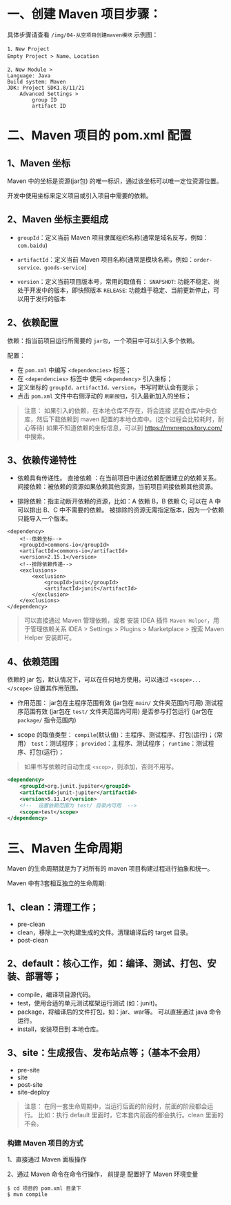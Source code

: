 # 一、创建 Maven 项目步骤：

具体步骤请查看 `/img/04-从空项目创建maven模块` 示例图：

```
1、New Project
Empty Project > Name、Location

2、New Module >
Language: Java
Build system: Maven
JDK: Project SDK1.8/11/21
	Advanced Settings > 
		group ID
		artifact ID
```

# 二、Maven 项目的 pom.xml 配置

## 1、Maven 坐标

Maven 中的坐标是资源(jar包) 的唯一标识，通过该坐标可以唯一定位资源位置。

开发中使用坐标来定义项目或引入项目中需要的依赖。

## 2、Maven 坐标主要组成

* `groupId`：定义当前 Maven 项目隶属组织名称(通常是域名反写，例如：`com.baidu`)

* `artifactId`：定义当前 Maven 项目名称(通常是模块名称，例如：`order-service、goods-service`)

* `version`：定义当前项目版本号，常用的取值有：
    `SNAPSHOT`: 功能不稳定、尚处于开发中的版本，即快照版本 
    `RELEASE`: 功能趋于稳定、当前更新停止，可以用于发行的版本


## 2、依赖配置

依赖：指当前项目运行所需要的 `jar包`，一个项目中可以引入多个依赖。

配置：

* 在 `pom.xml` 中编写 `<dependencies>` 标签； 
* 在 `<dependencies>` 标签中 使用 `<dependency>` 引入坐标； 
* 定义坐标的 `groupId，artifactId，version`，书写时默认会有提示； 
* 点击 `pom.xml` 文件中右侧浮动的 `刷新按钮`，引入最新加入的坐标；

> 注意： 
> 如果引入的依赖，在本地仓库不存在，将会连接 远程仓库/中央仓库，然后下载依赖到 maven 配置的本地仓库中。(这个过程会比较耗时，耐心等待)
> 如果不知道依赖的坐标信息，可以到 https://mvnrepository.com/ 中搜索。

## 3、依赖传递特性

* 依赖具有传递性。
  直接依赖 ：在当前项目中通过依赖配置建立的依赖关系。
  间接依赖：被依赖的资源如果依赖其他资源，当前项目间接依赖其他资源。

* 排除依赖：指主动断开依赖的资源，比如：A 依赖 B，B 依赖 C; 可以在 A 中可以排出 B、C 中不需要的依赖。
被排除的资源无需指定版本，因为一个依赖只能导入一个版本。

```shell
<dependency>
	<!--依赖坐标-->
    <groupId>commons-io</groupId>
    <artifactId>commons-io</artifactId>
    <version>2.15.1</version>
    <!--排除依赖传递-->
    <exclusions>
        <exclusion>
            <groupId>junit</groupId>
            <artifactId>junit</artifactId>
        </exclusion>
    </exclusions>
</dependency>
```

> 可以直接通过 Maven 管理依赖，或者 安装 IDEA 插件 `Maven Helper`，用于管理依赖关系 
> IDEA > Settings > Plugins > Marketplace > 搜索 Maven Helper 安装即可。

## 4、依赖范围
依赖的 jar 包，默认情况下，可以在任何地方使用。可以通过 `<scope>...</scope>` 设置其作用范围。

* 作用范围：
    jar包在主程序范围有效 (jar包在 `main/` 文件夹范围内可用)
    测试程序范围有效 (jar包在 `test/` 文件夹范围内可用)
    是否参与打包运行 (jar包在 `package/` 指令范围内)

* scope 的取值类型：
    `compile`(默认值)：主程序、测试程序、打包(运行)；（常用）
    `test`：测试程序；
    `provided`：主程序、测试程序；
    `runtime`：测试程序、打包(运行)；

> 如果书写依赖时自动生成 `<scop>`，则添加，否则不用写。

```xml
<dependency>
    <groupId>org.junit.jupiter</groupId>
    <artifactId>junit-jupiter</artifactId>
    <version>5.11.1</version>
    <!--  设置依赖范围为 test/ 目录内可用  -->
    <scope>test</scope>
</dependency>
```

# 三、Maven 生命周期

Maven 的生命周期就是为了对所有的 maven 项目构建过程进行抽象和统一。

Maven 中有3套相互独立的生命周期:

## 1、clean：清理工作；

* pre-clean
* clean，移除上一次构建生成的文件。清理编译后的 target 目录。
* post-clean

##  2、default：核心工作，如：编译、测试、打包、安装、部署等；

* compile，编译项目源代码。 
* test，使用合适的单元测试框架运行测试 (如：junit)。 
* package，将编译后的文件打包，如：jar、war等。 可以直接通过 java 命令运行。
* install，安装项目到 本地仓库。

## 3、site：生成报告、发布站点等；（基本不会用）
* pre-site 
* site 
* post-site 
* site-deploy

> 注意：
> 在同一套生命周期中，当运行后面的阶段时，前面的阶段都会运行。
> 比如：执行 default 里面时，它本套内前面的都会执行。clean 里面的不会。


### 构建 Maven 项目的方式

1、直接通过 Maven 面板操作

2、通过 Maven 命令在命令行操作， 前提是 配置好了 Maven 环境变量

```
$ cd 项目的 pom.xml 目录下
$ mvn compile
```


